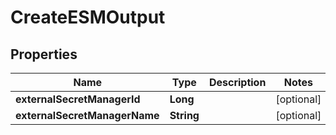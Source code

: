 

# CreateESMOutput

## Properties

Name | Type | Description | Notes
------------ | ------------- | ------------- | -------------
**externalSecretManagerId** | **Long** |  |  [optional]
**externalSecretManagerName** | **String** |  |  [optional]



